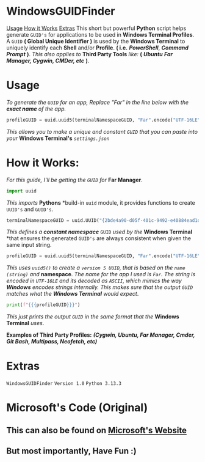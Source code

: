 # WindowsGUIDFinder
[Usage](https://github.com/nullsleeps/WindowsGUIDFinder#usage) [How it Works](https://github.com/nullsleeps/WindowsGUIDFinder#how-it-works) [Extras](https://github.com/nullsleeps/WindowsGUIDFinder#extras)
This short but powerful **Python** script helps generate `GUID's` for applications to be used in **Windows Terminal Profiles**.
A `GUID` **( Global Unique Identifier )** is used by the **Windows Terminal** to uniquely identify each **Shell** and/or **Profile**.
**( i.e.** ***PowerShell***, ***Command Prompt*** **)**.
*This also applies to* **Third Party Tools** *like:* **(** ***Ubuntu*** ***Far Manager, Cygwin, CMDer, etc*** **)**.


# Usage

*To generate the `GUID` for an app, Replace "Far" in the line below with the **exact name** of the app.*
```python
profileGUID = uuid.uuid5(terminalNamespaceGUID, "Far".encode("UTF-16LE").decode("ASCII"))
```
*This allows you to make a unique and constant `GUID` that you can paste into your* **Windows Terminal's** *`settings.json`*


# How it Works:

*For this guide, I'll be getting the `GUID` for* **Far Manager**.
```python
import uuid
```
*This imports* **Pythons** *build-in `uuid` module, it provides functions to create `UUID's` and `GUID's`.
```python
terminalNamespaceGUID = uuid.UUID("{2bde4a90-d05f-401c-9492-e40884ead1d8}")
```
*This defines a* ***constant namespace*** `GUID` *used by the* **Windows Terminal** *that ensures the generated `GUID's` are always consistent when given the same input string.
```python
profileGUID = uuid.uuid5(terminalNamespaceGUID, "Far".encode("UTF-16LE").decode("ASCII"))
```
*This uses `uuid5()` to create a `version 5 UUID`, that is based on the `name (string)` and* **namespace**. *The name for the app I used is `Far`.*
*The string is encoded in `UTF-16LE` and its decoded as `ASCII`, which mimics the way **Windows** encodes strings internally. This makes sure that the output `GUID` matches what the **Windows Terminal** would expect*.
```python
print(f"{{{profileGUID}}}")
```
*This just prints the output `GUID` in the same format that the* **Windows Terminal** *uses*.

**Examples of Third Party Profiles:**
***(Cygwin, Ubuntu, Far Manager, Cmder, Git Bash, Multipass, Neofetch, etc)***

# Extras
`WindowsGUIDFinder`
`Version 1.0`
`Python 3.13.3`

# Microsoft's Code (Original)
## This can also be found on [Microsoft's Website](https://learn.microsoft.com/en-us/windows/terminal/json-fragment-extensions)

## But most importantly, Have Fun :)
